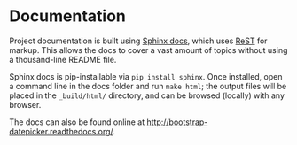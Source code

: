 Documentation
=============

Project documentation is built using [Sphinx docs](http://sphinx-doc.org/), which uses [ReST](http://docutils.sf.net/rst.html) for markup.  This allows the docs to cover a vast amount of topics without using a thousand-line README file.

Sphinx docs is pip-installable via `pip install sphinx`.  Once installed, open a command line in the docs folder and run `make html`; the output files will be placed in the `_build/html/` directory, and can be browsed (locally) with any browser.

The docs can also be found online at http://bootstrap-datepicker.readthedocs.org/.

